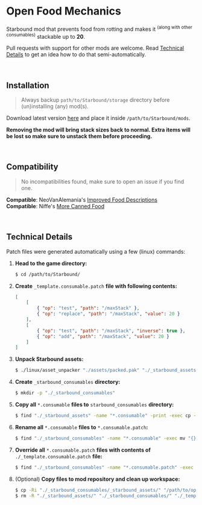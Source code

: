 # Open Food Mechanics
Starbound mod that prevents food from rotting and makes it <sup>(along with other consumables)</sup> stackable up to **20**.  

Pull requests with support for other mods are welcome. Read [Technical Details](#technical-details) to get an idea how to do that semi-automatically.

<br>

## Installation
> Always backup `path/to/Starbound/storage` directory before (un)installing (any) mod(s).  

Download latest version [here](https://github.com/Grabsky/open_food_mechanics/releases/latest) and place it inside `/path/to/Starbound/mods`.  

**Removing the mod will bring stack sizes back to normal. Extra items will be lost so make sure to unstack them before proceeding.**

<br>

## Compatibility
> No incompatibilities found, make sure to open an issue if you find one.  

**Compatible**: NeoVanAlemania's [Improved Food Descriptions](https://community.playstarbound.com/resources/improved-food-descriptions.3743/)  
**Compatible**: Niffe's [More Canned Food](https://steamcommunity.com/sharedfiles/filedetails/?id=2835491179)  

<br>

## Technical Details
Patch files were generated automatically using a few (linux) commands:  

1. **Head to the game directory:**

    ```bash
    $ cd /path/to/Starbound/
    ```

2. **Create** `_template.consumable.patch` **file with following contents:**

    ```json
    [
        [
            { "op": "test", "path": "/maxStack" },
            { "op": "replace", "path": "/maxStack", "value": 20 }
        ],
        [
            { "op": "test", "path": "/maxStack", "inverse": true },
            { "op": "add", "path": "/maxStack", "value": 20 }
        ]
    ]
    ```

3. **Unpack Starbound assets:**

    ```bash
    $ ./linux/asset_unpacker "./assets/packed.pak" "./_starbound_assets"
    ```

4. **Create** `_starbound_consumables` **directory:**
    ```bash
    $ mkdir -p "./_starbound_consumables"
    ```

5. **Copy all** `*.consumable` **files to** `starbound_consumables` **directory:**

    ```bash
    $ find "./_starbound_assets" -name "*.consumable" -print -exec cp --parents "{}" "./_starbound_consumables" \;
    ```

6. **Rename all** `*.consumable` **files to** `*.consumable.patch`**:**

    ```bash
    $ find "./_starbound_consumables" -name "*.consumable" -exec mv "{}" "{}.patch" \;
    ```

7. **Override all** `*.consumable.patch` **files with contents of** `./_template.consumable.patch` **file:**

    ```bash
    $ find "./_starbound_consumables" -name "*.consumable.patch" -exec cp "./_template.consumable.patch" "{}" \;
    ```
    
8. (Optional) **Copy files to mod repository and clean up workspace:**

    ```bash
    $ cp -Ri "./_starbound_consumables/_starbound_assets/" "/path/to/open_food_mechanics/"
    $ rm -R "./_starbound_assets/" "./_starbound_consumables/" "./_template.consumable.patch"
    ```
